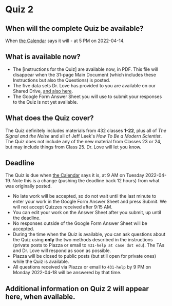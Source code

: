 # Quiz 2 

## When will the complete Quiz be available?

When [the Calendar](https://thomaselove.github.io/432/calendar.html) says it will - at 5 PM on 2022-04-14.

## What is available now?

- The [instructions for the Quiz] are available now, in PDF. This file will disappear when the 31-page Main Document (which includes these Instructions but also the Questions) is posted.
- The five data sets Dr. Love has provided to you are available on our Shared Drive, [and also here](https://github.com/THOMASELOVE/432-2022/tree/main/quiz/quiz2/data).
- The Google Form Answer Sheet you will use to submit your responses to the Quiz is not yet available.

## What does the Quiz cover?

The Quiz definitely includes materials from 432 classes **1-22**, plus all of *The Signal and the Noise* and all of Jeff Leek's *How To Be a Modern Scientist*. The Quiz does not include any of the new material from Classes 23 or 24, but may include things from Class 25. Dr. Love will let you know.

## Deadline

The Quiz is due when [the Calendar](https://thomaselove.github.io/432/calendar.html) says it is, at 9 AM on Tuesday 2022-04-19. Note this is a change (pushing the deadline back 12 hours) from what was originally posted.

- No late work will be accepted, so do not wait until the last minute to enter your work in the Google Form Answer Sheet and press Submit. We will not accept Quizzes received after 9:15 AM.
- You can edit your work on the Answer Sheet after you submit, up until the deadline. 
- No responses outside of the Google Form Answer Sheet will be accepted.
- During the time when the Quiz is available, you can ask questions about the Quiz using **only** the two methods described in the instructions (private posts to Piazza or email to `431-help at case dot edu`). The TAs and Dr. Love will respond as soon as possible. 
- Piazza will be closed to public posts (but still open for private ones) while the Quiz is available.
- All questions received via Piazza or email to `431-help` by 9 PM on Monday 2022-04-18 will be answered by that time.

## Additional information on Quiz 2 will appear here, when available.

